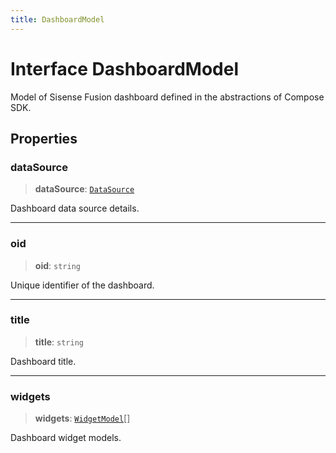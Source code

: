 ```yaml
---
title: DashboardModel
---
```


# Interface DashboardModel <Badge type="fusionEmbed" text="Fusion Embed" />

Model of Sisense Fusion dashboard defined in the abstractions of Compose SDK.

## Properties

### dataSource

> **dataSource**: [`DataSource`](../../sdk-data/type-aliases/type-alias.DataSource.md)

Dashboard data source details.

***

### oid

> **oid**: `string`

Unique identifier of the dashboard.

***

### title

> **title**: `string`

Dashboard title.

***

### widgets

> **widgets**: [`WidgetModel`](interface.WidgetModel.md)[]

Dashboard widget models.
